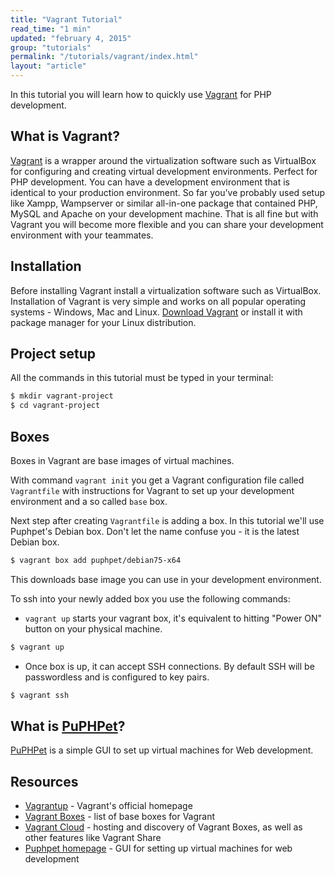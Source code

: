 ```yaml
---
title: "Vagrant Tutorial"
read_time: "1 min"
updated: "february 4, 2015"
group: "tutorials"
permalink: "/tutorials/vagrant/index.html"
layout: "article"
---
```


In this tutorial you will learn how to quickly use [Vagrant] for PHP development.

## What is Vagrant?

[Vagrant] is a wrapper around the virtualization software such as VirtualBox for configuring and creating virtual development environments. Perfect for PHP development. You can have a development environment that is identical to your production environment. So far you've probably used setup like Xampp, Wampserver or similar all-in-one package that contained PHP, MySQL and Apache on your development machine. That is all fine but with Vagrant you will become more flexible and you can share your development environment with your teammates.

## Installation

Before installing Vagrant install a virtualization software such as VirtualBox. Installation of Vagrant is very simple and works on all popular operating systems - Windows, Mac and Linux. [Download Vagrant][download] or install it with package manager for your Linux distribution.

## Project setup

All the commands in this tutorial must be typed in your terminal:

```bash
$ mkdir vagrant-project
$ cd vagrant-project
```

## Boxes

Boxes in Vagrant are base images of virtual machines.

With command `vagrant init` you get a Vagrant configuration file called `Vagrantfile` with instructions for Vagrant to set up your development environment and a so called `base` box.


Next step after creating `Vagrantfile` is adding a box. In this tutorial we'll use Puphpet's Debian box. Don't let the name confuse you - it is the latest Debian box.

```bash
$ vagrant box add puphpet/debian75-x64
```

This downloads base image you can use in your development environment.

To ssh into your newly added box you use the following commands:

- `vagrant up` starts your vagrant box, it's equivalent to hitting "Power ON" button on your physical machine.

```bash
$ vagrant up
```

- Once box is up, it can accept SSH connections. By default SSH will be passwordless and is configured to key pairs. 

```bash
$ vagrant ssh
```

## What is [PuPHPet]?

[PuPHPet] is a simple GUI to set up virtual machines for Web development.

## Resources

* [Vagrantup](http://vagrantup.com) - Vagrant's official homepage
* [Vagrant Boxes](http://vagrantbox.es/) - list of base boxes for Vagrant
* [Vagrant Cloud](https://vagrantcloud.com/) - hosting and discovery of Vagrant Boxes, as well as other features like Vagrant Share
* [Puphpet homepage](https://puphpet.com/) - GUI for setting up virtual machines for web development

[Vagrant]: http://vagrantup.com
[download]: http://www.vagrantup.com/downloads
[PuPHPet]: https://puphpet.com/